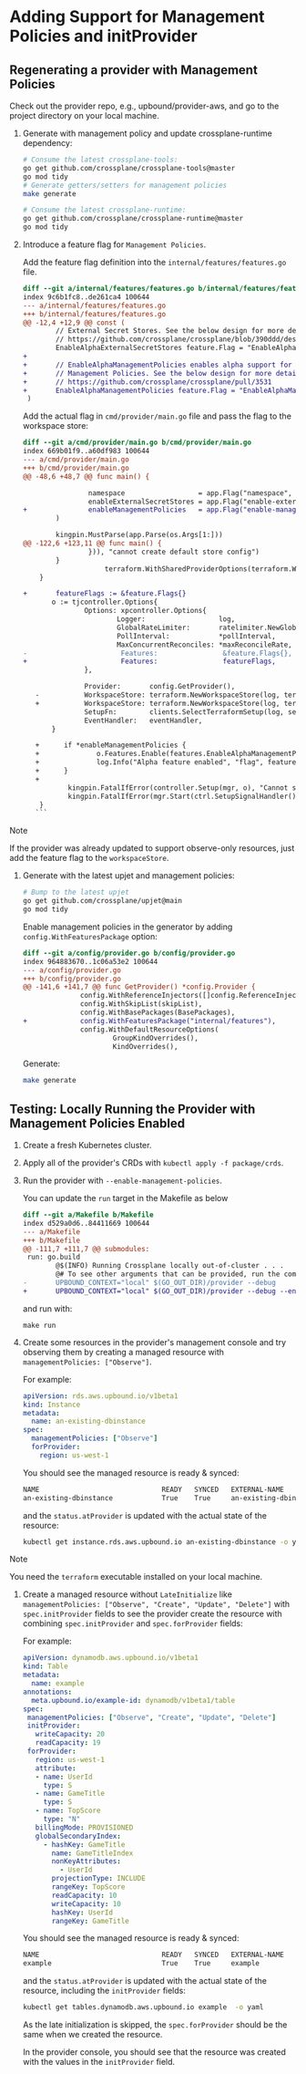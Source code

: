 <!--
SPDX-FileCopyrightText: 2023 The Crossplane Authors <https://crossplane.io>

SPDX-License-Identifier: CC-BY-4.0
-->

# Adding Support for Management Policies and initProvider

## Regenerating a provider with Management Policies

Check out the provider repo, e.g., upbound/provider-aws, and go to the project
directory on your local machine.

1. Generate with management policy and update crossplane-runtime dependency:

    ```bash
    # Consume the latest crossplane-tools:
    go get github.com/crossplane/crossplane-tools@master
    go mod tidy
    # Generate getters/setters for management policies
    make generate
    
    # Consume the latest crossplane-runtime:
    go get github.com/crossplane/crossplane-runtime@master
    go mod tidy
    ```

1. Introduce a feature flag for `Management Policies`.

    Add the feature flag definition into the `internal/features/features.go`
    file.

    ```diff
    diff --git a/internal/features/features.go b/internal/features/features.go
    index 9c6b1fc8..de261ca4 100644
    --- a/internal/features/features.go
    +++ b/internal/features/features.go
    @@ -12,4 +12,9 @@ const (
            // External Secret Stores. See the below design for more details.
            // https://github.com/crossplane/crossplane/blob/390ddd/design/design-doc-external-secret-stores.md
            EnableAlphaExternalSecretStores feature.Flag = "EnableAlphaExternalSecretStores"
    +
    +       // EnableAlphaManagementPolicies enables alpha support for
    +       // Management Policies. See the below design for more details.
    +       // https://github.com/crossplane/crossplane/pull/3531
    +       EnableAlphaManagementPolicies feature.Flag = "EnableAlphaManagementPolicies"
     )
    ```

   Add the actual flag in `cmd/provider/main.go` file and pass the flag to the
   workspace store:

    ```diff
    diff --git a/cmd/provider/main.go b/cmd/provider/main.go
    index 669b01f9..a60df983 100644
    --- a/cmd/provider/main.go
    +++ b/cmd/provider/main.go
    @@ -48,6 +48,7 @@ func main() {

                    namespace                  = app.Flag("namespace", "Namespace used to set as default scope in default secret store config.").Default("crossplane-system").Envar("POD_NAMESPACE").String()
                    enableExternalSecretStores = app.Flag("enable-external-secret-stores", "Enable support for ExternalSecretStores.").Default("false").Envar("ENABLE_EXTERNAL_SECRET_STORES").Bool()
    +               enableManagementPolicies   = app.Flag("enable-management-policies", "Enable support for Management Policies.").Default("false").Envar("ENABLE_MANAGEMENT_POLICIES").Bool()
            )

            kingpin.MustParse(app.Parse(os.Args[1:]))
    @@ -122,6 +123,11 @@ func main() {
                    })), "cannot create default store config")
            }
                        terraform.WithSharedProviderOptions(terraform.WithNativeProviderPath(*setupConfig.NativeProviderPath), terraform.WithNativeProviderName("registry.terraform.io/"+*setupConfig.NativeProviderSource)))
        }

   +       featureFlags := &feature.Flags{}
           o := tjcontroller.Options{
                   Options: xpcontroller.Options{
                           Logger:                  log,
                           GlobalRateLimiter:       ratelimiter.NewGlobal(*maxReconcileRate),
                           PollInterval:            *pollInterval,
                           MaxConcurrentReconciles: *maxReconcileRate,
   -                       Features:                &feature.Flags{},
   +                       Features:                featureFlags,
                   },

                   Provider:       config.GetProvider(),
       -           WorkspaceStore: terraform.NewWorkspaceStore(log, terraform.WithDisableInit(len(*setupConfig.NativeProviderPath) != 0), terraform.WithProcessReportInterval(*pollInterval)),
       +           WorkspaceStore: terraform.NewWorkspaceStore(log, terraform.WithDisableInit(len(*setupConfig.NativeProviderPath) != 0), terraform.WithProcessReportInterval(*pollInterval), terraform.WithFeatures(featureFlags)),
                   SetupFn:        clients.SelectTerraformSetup(log, setupConfig),
                   EventHandler:   eventHandler,
           }

       +      if *enableManagementPolicies {
       +              o.Features.Enable(features.EnableAlphaManagementPolicies)
       +              log.Info("Alpha feature enabled", "flag", features.EnableAlphaManagementPolicies)
       +      }
       +
               kingpin.FatalIfError(controller.Setup(mgr, o), "Cannot setup AWS controllers")
               kingpin.FatalIfError(mgr.Start(ctrl.SetupSignalHandler()), "Cannot start controller manager")
        }
       ```

> [!NOTE]
> If the provider was already updated to support observe-only resources, just
  add the feature flag to the `workspaceStore`.

1. Generate with the latest upjet and management policies:

    ```bash
    # Bump to the latest upjet
    go get github.com/crossplane/upjet@main
    go mod tidy
    ```

   Enable management policies in the generator by adding
   `config.WithFeaturesPackage` option:

    ```diff
    diff --git a/config/provider.go b/config/provider.go
    index 964883670..1c06a53e2 100644
    --- a/config/provider.go
    +++ b/config/provider.go
    @@ -141,6 +141,7 @@ func GetProvider() *config.Provider {
                  config.WithReferenceInjectors([]config.ReferenceInjector{reference.NewInjector(modulePath)}),
                  config.WithSkipList(skipList),
                  config.WithBasePackages(BasePackages),
    +             config.WithFeaturesPackage("internal/features"),
                  config.WithDefaultResourceOptions(
                          GroupKindOverrides(),
                          KindOverrides(),
    ```

   Generate:

    ```bash
    make generate
    ```

## Testing: Locally Running the Provider with Management Policies Enabled

1. Create a fresh Kubernetes cluster.
1. Apply all of the provider's CRDs with `kubectl apply -f package/crds`.
1. Run the provider with `--enable-management-policies`.

   You can update the `run` target in the Makefile as below

    ```diff
    diff --git a/Makefile b/Makefile
    index d529a0d6..84411669 100644
    --- a/Makefile
    +++ b/Makefile
    @@ -111,7 +111,7 @@ submodules:
     run: go.build
            @$(INFO) Running Crossplane locally out-of-cluster . . .
            @# To see other arguments that can be provided, run the command with --help instead
    -       UPBOUND_CONTEXT="local" $(GO_OUT_DIR)/provider --debug
    +       UPBOUND_CONTEXT="local" $(GO_OUT_DIR)/provider --debug --enable-management-policies
    ```

    and run with:

    ```shell
    make run
    ```

1. Create some resources in the provider's management console and try observing
them by creating a managed resource with `managementPolicies: ["Observe"]`.

    For example:

    ```yaml
    apiVersion: rds.aws.upbound.io/v1beta1
    kind: Instance
    metadata:
      name: an-existing-dbinstance
    spec:
      managementPolicies: ["Observe"]
      forProvider:
        region: us-west-1
    ```

    You should see the managed resource is ready & synced:

    ```bash
    NAME                              READY   SYNCED   EXTERNAL-NAME                     AGE
    an-existing-dbinstance            True    True     an-existing-dbinstance            3m
    ```

    and the `status.atProvider` is updated with the actual state of the resource:

    ```bash
    kubectl get instance.rds.aws.upbound.io an-existing-dbinstance -o yaml
    ```

> [!NOTE]
> You need the `terraform` executable installed on your local machine.

1. Create a managed resource without `LateInitialize` like
`managementPolicies: ["Observe", "Create", "Update", "Delete"]` with
`spec.initProvider` fields to see the provider create the resource with
combining `spec.initProvider` and `spec.forProvider` fields:

   For example:

   ```yaml
   apiVersion: dynamodb.aws.upbound.io/v1beta1
   kind: Table
   metadata:
     name: example
   annotations:
     meta.upbound.io/example-id: dynamodb/v1beta1/table
   spec:
    managementPolicies: ["Observe", "Create", "Update", "Delete"]
    initProvider:
      writeCapacity: 20
      readCapacity: 19
    forProvider:
      region: us-west-1
      attribute:
      - name: UserId
        type: S
      - name: GameTitle
        type: S
      - name: TopScore
        type: "N"
      billingMode: PROVISIONED
      globalSecondaryIndex:
        - hashKey: GameTitle
          name: GameTitleIndex
          nonKeyAttributes:
            - UserId
          projectionType: INCLUDE
          rangeKey: TopScore
          readCapacity: 10
          writeCapacity: 10
          hashKey: UserId
          rangeKey: GameTitle
   ```

   You should see the managed resource is ready & synced:

    ```bash
    NAME                              READY   SYNCED   EXTERNAL-NAME                     AGE
    example                           True    True     example                           3m
    ```

   and the `status.atProvider` is updated with the actual state of the resource,
   including the `initProvider` fields:

    ```bash
    kubectl get tables.dynamodb.aws.upbound.io example  -o yaml
    ```

   As the late initialization is skipped, the `spec.forProvider` should be the
   same when we created the resource.

   In the provider console, you should see that the resource was created with
   the values in the `initProvider` field.
